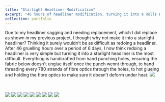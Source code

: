 ```yaml
---
title: "Starlight Headliner Modification"
excerpt: "46 hours of headliner modification, turning it into a Rolls Royce Starlight Headliner. <br/> Please click above title to view more photos <br/><img src='/images/starlight8.JPG'>"
collection: portfolio
---
```


Due to my headliner sagging and needing replacement, which I did replace as shown in my previous project, I thought why not make it into a starlight headliner? Thinking it surely wouldn't be as difficult as redoing a headliner. After 46 gruelling hours over a period of 6 days, I now think redoing a headliner is very simple but turning it into a starlight headliner is the most difficult. Everything is handcrafted from hand punching holes, ensuring the fabric below doesn't unglue itself once the punch wennt through, to hand threading every 780 strands of fibre optics through the holes, to hot glueing and holding the fibre optics to make sure it doesn't deform under heat.
<img src='/images/starlight8.JPG'>

<br/>
<br/>
<img src='/images/starlight.JPG'>
<img src='/images/starlight2.JPG'>
<img src='/images/starlight3.JPG'>
<img src='/images/starlight4.jpg'>
<img src='/images/starlight5.JPG'>
<img src='/images/starlight6.jpg'>
<img src='/images/starlight7.JPG'>
<img src='/images/starlight8.JPG'>
<img src='/images/starlight9.png'>
